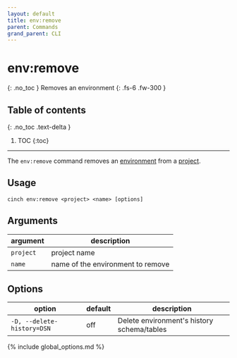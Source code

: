 ```yaml
---
layout: default
title: env:remove
parent: Commands
grand_parent: CLI
---
```


# env:remove
{: .no_toc }
Removes an environment
{: .fs-6 .fw-300 }

## Table of contents
{: .no_toc .text-delta }

1. TOC
{:toc}
----

The `env:remove` command removes an [environment](/concepts/environment.html) from a [project](/concepts/project.html).

## Usage
```text
cinch env:remove <project> <name> [options]
```

## Arguments

| argument  | description                       |
|-----------|-----------------------------------|
| `project` | project name                      |
| `name`    | name of the environment to remove |

## Options

| option                     | default        | description                                |
|----------------------------|----------------|--------------------------------------------|
| `-D, --delete-history=DSN` | off            | Delete environment's history schema/tables |
{% include global_options.md %}